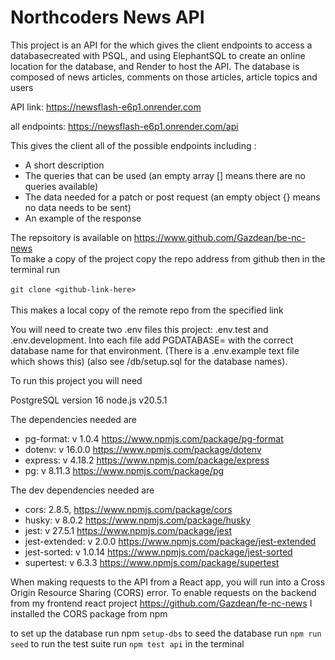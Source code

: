 # Northcoders News API

This project is an API for the which gives the client endpoints to access a databasecreated with PSQL, and 
using ElephantSQL to create an online location for the database, and Render to host the API.
The database is composed of news articles, comments on those articles, article topics and users

API link: https://newsflash-e6p1.onrender.com

all endpoints: https://newsflash-e6p1.onrender.com/api

This gives the client all of the possible endpoints
including : 
- A short description
- The queries that can be used (an empty array [] means there are no queries available)
- The data needed for a patch or post request (an empty object {} means no data needs to be sent)
- An example of the response


The repsoitory is available on https://www.github.com/Gazdean/be-nc-news
<br>To make a copy of the project copy the repo address from github then
in the terminal run <br><br>`git clone <github-link-here>` <br><br>
This makes a local copy of the remote repo from the specified link


You will need to create two .env files this project: .env.test and .env.development.
Into each file add PGDATABASE= with the correct database name for that environment.
(There is a .env.example text file which shows this)
(also see /db/setup.sql for the database names).

To run this project you will need

PostgreSQL version 16
node.js v20.5.1

The dependencies needed are

- pg-format: v 1.0.4      https://www.npmjs.com/package/pg-format
- dotenv: v 16.0.0        https://www.npmjs.com/package/dotenv       
- express: v 4.18.2       https://www.npmjs.com/package/express
- pg: v 8.11.3            https://www.npmjs.com/package/pg

The dev dependencies needed are

- cors: 2.8.5,            https://www.npmjs.com/package/cors
- husky: v 8.0.2          https://www.npmjs.com/package/husky
- jest: v 27.5.1          https://www.npmjs.com/package/jest
- jest-extended: v 2.0.0  https://www.npmjs.com/package/jest-extended
- jest-sorted: v 1.0.14   https://www.npmjs.com/package/jest-sorted
- supertest: v 6.3.3      https://www.npmjs.com/package/supertest

When making requests to the API from a React app, you will run into a Cross Origin Resource Sharing (CORS) error. To enable requests on the backend from my frontend react project https://github.com/Gazdean/fe-nc-news I installed the CORS package from npm

to set up the database run npm `setup-dbs`
to seed the database run `npm run seed`
to run the test suite run `npm test api` in the terminal 
